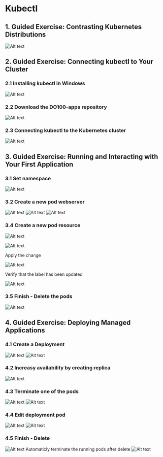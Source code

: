 # Kubectl 

## 1. Guided Exercise: Contrasting Kubernetes Distributions

![Alt text](screenshots/image.png)

## 2. Guided Exercise: Connecting kubectl to Your Cluster

### 2.1 Installing kubectl in Windows

![Alt text](screenshots/image-1.png)

### 2.2 Download the DO100-apps repository

![Alt text](screenshots/image-2.png)

### 2.3 Connecting kubectl to the Kubernetes cluster

![Alt text](screenshots/image-3.png)

## 3. Guided Exercise: Running and Interacting with Your First Application

### 3.1 Set namespace

![Alt text](screenshots/image-4.png)

### 3.2 Create a new pod webserver

![Alt text](screenshots/image-5.png)
![Alt text](screenshots/image-6.png)
![Alt text](screenshots/image-7.png)

### 3.4 Create a new pod resource

![Alt text](screenshots/image-9.png)

![Alt text](screenshots/image-8.png)

Apply the change

![Alt text](screenshots/image-10.png)

Verify that the label has been updated

![Alt text](screenshots/image-11.png)

### 3.5 Finish - Delete the pods

![Alt text](screenshots/image-12.png)

## 4. Guided Exercise: Deploying Managed Applications

### 4.1 Create a Deployment

![Alt text](screenshots/image-14.png)
![Alt text](screenshots/image-13.png)

### 4.2 Increasy availability by creating replica

![Alt text](screenshots/image-15.png)

### 4.3 Terminate one of the pods

![Alt text](screenshots/image-16.png)
![Alt text](screenshots/image-17.png)

### 4.4 Edit deployment pod

![Alt text](screenshots/image-19.png)
![Alt text](screenshots/image-18.png)

### 4.5 Finish - Delete

![Alt text](screenshots/image-20.png)
Automaticly terminate the running pods after delete
![Alt text](screenshots/image-21.png)